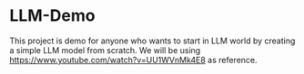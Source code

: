 # LLM-Demo

This project is demo for anyone who wants to start in LLM world by creating a simple LLM model from scratch.
We will be using https://www.youtube.com/watch?v=UU1WVnMk4E8 as reference.
